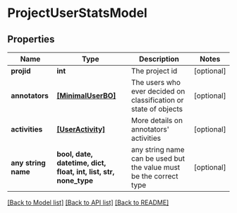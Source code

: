 # ProjectUserStatsModel


## Properties
Name | Type | Description | Notes
------------ | ------------- | ------------- | -------------
**projid** | **int** | The project id | [optional] 
**annotators** | [**[MinimalUserBO]**](MinimalUserBO.md) | The users who ever decided on classification or state of objects | [optional] 
**activities** | [**[UserActivity]**](UserActivity.md) | More details on annotators&#39; activities | [optional] 
**any string name** | **bool, date, datetime, dict, float, int, list, str, none_type** | any string name can be used but the value must be the correct type | [optional]

[[Back to Model list]](../README.md#documentation-for-models) [[Back to API list]](../README.md#documentation-for-api-endpoints) [[Back to README]](../README.md)


